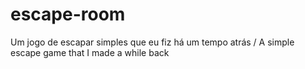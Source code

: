 # escape-room
Um jogo de escapar simples que eu fiz há um tempo atrás / A simple escape game that I made a while back
